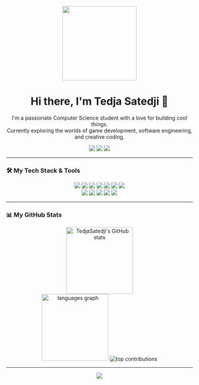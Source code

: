 <div align="center">
  <img src="momoi.gif" width="200" />
  <h1>Hi there, I'm Tedja Satedji 👋</h1>
</div>

<div align="center">
  <p>
    I'm a passionate Computer Science student with a love for building cool things.
    <br />
    Currently exploring the worlds of game development, software engineering, and creative coding.
  </p>
</div>

<div align="center">
  <a href="mailto:your-email@example.com"><img src="https://img.shields.io/badge/Gmail-D14836?style=for-the-badge&logo=gmail&logoColor=white" /></a>
  <a href="https://www.linkedin.com/in/your-linkedin-profile"><img src="https://img.shields.io/badge/LinkedIn-0077B5?style=for-the-badge&logo=linkedin&logoColor=white" /></a>
  <a href="https://your-portfolio-website.com"><img src="https://img.shields.io/badge/Portfolio-255E63?style=for-the-badge&logo=google-chrome&logoColor=white" /></a>
</div>

---

### 🛠️ My Tech Stack & Tools

<p align="center">
  <img src="https://img.shields.io/badge/c++-%2300599C.svg?style=for-the-badge&logo=c%2B%2B&logoColor=white"/>
  <img src="https://img.shields.io/badge/python-3670A0?style=for-the-badge&logo=python&logoColor=ffdd54"/>
  
  <img src="https://img.shields.io/badge/.NET-5C2D91?style=for-the-badge&logo=.net&logoColor=white"/>
  <img src="https://img.shields.io/badge/GODOT-%23FFFFFF.svg?style=for-the-badge&logo=godot-engine"/>
  
  <img src="https://img.shields.io/badge/blender-%23F5792A.svg?style=for-the-badge&logo=blender&logoColor=white"/>
  <img src="https://img.shields.io/badge/git-%23F05033.svg?style=for-the-badge&logo=git&logoColor=white"/>
  <img src="https://img.shields.io/badge/AMD-%23000000.svg?style=for-the-badge&logo=amd&logoColor=white"/>
  
  <br/>
  <img src="https://img.shields.io/badge/Adobe%20After%20Effects-9999FF.svg?style=for-the-badge&logo=Adobe%20After%20Effects&logoColor=white"/>
  <img src="https://img.shields.io/badge/adobe%20illustrator-%23FF9A00.svg?style=for-the-badge&logo=adobe%20illustrator&logoColor=white"/>
  <img src="https://img.shields.io/badge/Adobe%20Lightroom-31A8FF.svg?style=for-the-badge&logo=Adobe%20Lightroom&logoColor=white"/>
  <img src="https://img.shields.io/badge/adobe%20photoshop-%2331A8FF.svg?style=for-the-badge&logo=adobe%20photoshop&logoColor=white"/>
  <img src="https://img.shields.io/badge/Adobe%20Premiere%20Pro-9999FF.svg?style=for-the-badge&logo=Adobe%20Premiere%20Pro&logoColor=white"/>
</p>

---

### 📊 My GitHub Stats

<div align="center">
  <img height="180em" src="https://github-readme-stats.vercel.app/api?username=TedjaSatedji&show_icons=true&locale=en&theme=dracula&hide_border=true&count_private=true" alt="TedjaSatedji's GitHub stats" />
  <br/>
  <img height="180em" src="https://github-readme-stats.vercel.app/api/top-langs?username=TedjaSatedji&locale=en&hide_title=false&layout=compact&card_width=320&langs_count=6&theme=dracula&hide_border=true" alt="languages graph" />
  <img src="https://github-contributor-stats.vercel.app/api?username=TedjaSatedji&limit=5&theme=dracula&combine_all_yearly_contributions=true" alt="top contributions" />
</div>

---

<div align="center">
  <img src="https://visitcount.itsvg.in/api?id=TedjaSatedji&icon=0&color=0" />
</div>

